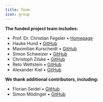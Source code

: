 ```yaml
---
title: Team
icon: group
---
```


<B>The funded project team includes:</B>

- Prof. Dr. Christian Fegeler • [Homepage](https://www.hs-heilbronn.de/de/christian.fegeler)
- Hauke Hund • [GitHub](https://github.com/hhund)
- Maximilian Kurscheidt • [GitHub](https://github.com/MadMax93)
- Simon Schweizer • [GitHub](https://github.com/schwzr)
- Christoph Zilske • [GitHub](https://github.com/ZilskeC)
- Reto Wettstein • [GitHub](https://github.com/wetret)
- Alexander Kiel • [GitHub](https://github.com/alexanderkiel)



<B>We thank additional contributors, including:</B>
- Florian Seidel • [GitHub](https://github.com/FloSeidel)
- Simon Mödinger • [GitHub](https://github.com/simonmoedinger)
